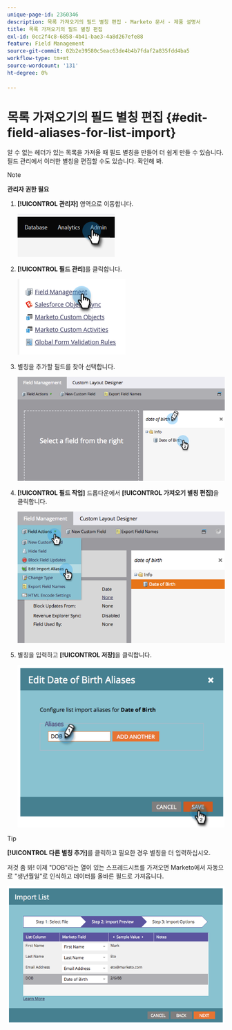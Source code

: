 ```yaml
---
unique-page-id: 2360346
description: 목록 가져오기의 필드 별칭 편집 - Marketo 문서 - 제품 설명서
title: 목록 가져오기의 필드 별칭 편집
exl-id: 0cc2f4c8-6858-4b41-bae3-4a8d267efe88
feature: Field Management
source-git-commit: 02b2e39580c5eac63de4b4b7fdaf2a835fdd4ba5
workflow-type: tm+mt
source-wordcount: '131'
ht-degree: 0%

---
```


# 목록 가져오기의 필드 별칭 편집 {#edit-field-aliases-for-list-import}

알 수 없는 헤더가 있는 목록을 가져올 때 필드 별칭을 만들어 더 쉽게 만들 수 있습니다. 필드 관리에서 이러한 별칭을 편집할 수도 있습니다. 확인해 봐.

>[!NOTE]
>
>**관리자 권한 필요**

1. **[!UICONTROL 관리자]** 영역으로 이동합니다.

   ![](assets/edit-field-aliases-for-list-import-1.png)

1. **[!UICONTROL 필드 관리]**&#x200B;를 클릭합니다.

   ![](assets/edit-field-aliases-for-list-import-2.png)

1. 별칭을 추가할 필드를 찾아 선택합니다.

   ![](assets/edit-field-aliases-for-list-import-3.png)

1. **[!UICONTROL 필드 작업]** 드롭다운에서 **[!UICONTROL 가져오기 별칭 편집]**&#x200B;을 클릭합니다.

   ![](assets/edit-field-aliases-for-list-import-4.png)

1. 별칭을 입력하고 **[!UICONTROL 저장]**&#x200B;을 클릭합니다.

   ![](assets/edit-field-aliases-for-list-import-5.png)

>[!TIP]
>
>**[!UICONTROL 다른 별칭 추가]**&#x200B;를 클릭하고 필요한 경우 별칭을 더 입력하십시오.

저것 좀 봐! 이제 &quot;DOB&quot;라는 열이 있는 스프레드시트를 가져오면 Marketo에서 자동으로 &quot;생년월일&quot;로 인식하고 데이터를 올바른 필드로 가져옵니다.

![](assets/edit-field-aliases-for-list-import-6.png)

